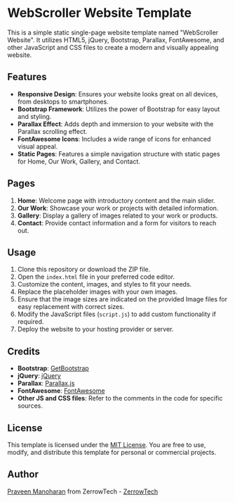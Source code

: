 # WebScroller Website Template

This is a simple static single-page website template named "WebScroller Website". It utilizes HTML5, jQuery, Bootstrap, Parallax, FontAwesome, and other JavaScript and CSS files to create a modern and visually appealing website.

## Features

- **Responsive Design**: Ensures your website looks great on all devices, from desktops to smartphones.
- **Bootstrap Framework**: Utilizes the power of Bootstrap for easy layout and styling.
- **Parallax Effect**: Adds depth and immersion to your website with the Parallax scrolling effect.
- **FontAwesome Icons**: Includes a wide range of icons for enhanced visual appeal.
- **Static Pages**: Features a simple navigation structure with static pages for Home, Our Work, Gallery, and Contact.

## Pages

1. **Home**: Welcome page with introductory content and the main slider.
2. **Our Work**: Showcase your work or projects with detailed information.
3. **Gallery**: Display a gallery of images related to your work or products.
4. **Contact**: Provide contact information and a form for visitors to reach out.

## Usage

1. Clone this repository or download the ZIP file.
2. Open the `index.html` file in your preferred code editor.
3. Customize the content, images, and styles to fit your needs.
4. Replace the placeholder images with your own images.
5. Ensure that the image sizes are indicated on the provided Image files for easy replacement with correct sizes.
6. Modify the JavaScript files (`script.js`) to add custom functionality if required.
7. Deploy the website to your hosting provider or server.


## Credits

- **Bootstrap**: [GetBootstrap](https://getbootstrap.com/)
- **jQuery**: [jQuery](https://jquery.com/)
- **Parallax**: [Parallax.js](https://github.com/wagerfield/parallax)
- **FontAwesome**: [FontAwesome](https://fontawesome.com/)
- **Other JS and CSS files**: Refer to the comments in the code for specific sources.

## License

This template is licensed under the [MIT License](LICENSE). You are free to use, modify, and distribute this template for personal or commercial projects.

## Author

[Praveen Manoharan](https://zerrowtech.com/praveen-manoharan/) from ZerrowTech - [ZerrowTech](https://zerrowtech.com)
